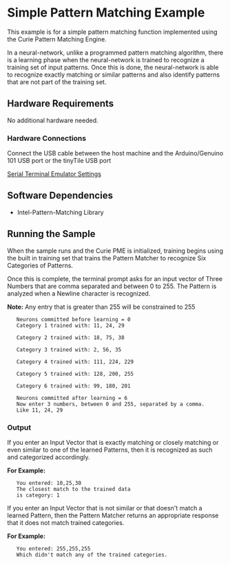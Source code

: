 # Simple Pattern Matching Example

This example is for a simple pattern matching function implemented using the Curie Pattern Matching Engine.

In a neural-network, unlike a programmed pattern matching algorithm, there is a learning phase when the neural-network is trained to recognize a training set of input patterns. Once this is done, the neural-network is able to recognize exactly matching or similar patterns and also identify patterns that are not part of the training set.

## Hardware Requirements

   No additional hardware needed.

### Hardware Connections
   
   Connect the USB cable between the host machine and the Arduino/Genuino 101
   USB port or the tinyTile USB port

[Serial Terminal Emulator Settings](../SerialSettings.md)

## Software Dependencies
  * Intel-Pattern-Matching Library

## Running the Sample
When the sample runs and the Curie PME is initialized, training begins using the built in training set that trains the Pattern Matcher to recognize Six Categories of Patterns.

Once this is complete, the terminal prompt asks for an input vector of Three Numbers that are comma separated and between 0 to 255. The Pattern is analyzed when a Newline character is recognized.

**Note:** Any entry that is greater than 255 will be constrained to 255

```
   Neurons committed before learning = 0
   Category 1 trained with: 11, 24, 29
 
   Category 2 trained with: 18, 75, 38
 
   Category 3 trained with: 2, 56, 35
 
   Category 4 trained with: 111, 224, 229
 
   Category 5 trained with: 128, 200, 255
 
   Category 6 trained with: 99, 180, 201
 
   Neurons committed after learning = 6
   Now enter 3 numbers, between 0 and 255, separated by a comma. 
   Like 11, 24, 29 
```

### Output 

If you enter an Input Vector that is exactly matching or closely matching or even similar to one of the learned Patterns, then it is recognized as such and categorized accordingly. 

**For Example:**

```
   You entered: 10,25,30
   The closest match to the trained data 
   is category: 1
```

If you enter an Input Vector that is not similar or that doesn't match
a learned Pattern, then the Pattern Matcher returns an appropriate
response that it does not match trained categories. 

**For Example:**

```
   You entered: 255,255,255
   Which didn't match any of the trained categories.
```





